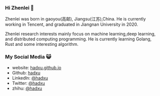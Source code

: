 ### Hi Zhenlei 👋

Zhenlei was born in gaoyou(高邮), Jiangsu(江苏),China. He is currently working in Tencent, and graduated in Jiangnan University in 2020.

Zhenlei research interests mainly focus on machine learning,deep learning, and distributed computing programming. He is currently learning Golang, Rust and some interesting algorithm.

### My Social Media 😺

- website: [hadxu.github.io](https://hadxu.github.io)
- Github: [hadxu](https://github.com/hadxu)
- Linkedln: [@hadxu](https://www.linkedin.com/in/振雷-许-22aa5b133/)
- Twitter: [@hadxu](https://twitter.com/hadxu_123)
- zhihu: [@hadxu](https://www.zhihu.com/people/hadxu)


